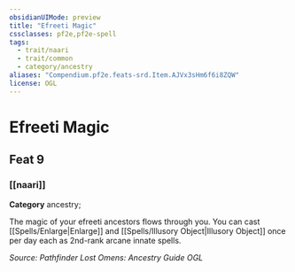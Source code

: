 ```yaml
---
obsidianUIMode: preview
title: "Efreeti Magic"
cssclasses: pf2e,pf2e-spell
tags:
  - trait/naari
  - trait/common
  - category/ancestry
aliases: "Compendium.pf2e.feats-srd.Item.AJVx3sHm6f6i8ZQW"
license: OGL
---
```

# Efreeti Magic
## Feat 9
### [[naari]]

**Category** ancestry; 




The magic of your efreeti ancestors flows through you. You can cast [[Spells/Enlarge|Enlarge]] and [[Spells/Illusory Object|Illusory Object]] once per day each as 2nd-rank arcane innate spells.

*Source: Pathfinder Lost Omens: Ancestry Guide*
*OGL*